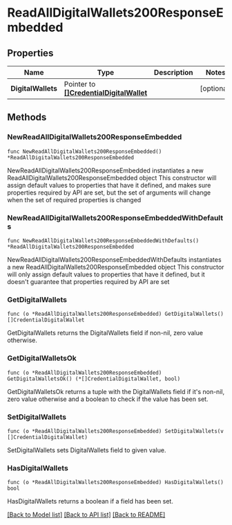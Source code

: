 # ReadAllDigitalWallets200ResponseEmbedded

## Properties

Name | Type | Description | Notes
------------ | ------------- | ------------- | -------------
**DigitalWallets** | Pointer to [**[]CredentialDigitalWallet**](CredentialDigitalWallet.md) |  | [optional] 

## Methods

### NewReadAllDigitalWallets200ResponseEmbedded

`func NewReadAllDigitalWallets200ResponseEmbedded() *ReadAllDigitalWallets200ResponseEmbedded`

NewReadAllDigitalWallets200ResponseEmbedded instantiates a new ReadAllDigitalWallets200ResponseEmbedded object
This constructor will assign default values to properties that have it defined,
and makes sure properties required by API are set, but the set of arguments
will change when the set of required properties is changed

### NewReadAllDigitalWallets200ResponseEmbeddedWithDefaults

`func NewReadAllDigitalWallets200ResponseEmbeddedWithDefaults() *ReadAllDigitalWallets200ResponseEmbedded`

NewReadAllDigitalWallets200ResponseEmbeddedWithDefaults instantiates a new ReadAllDigitalWallets200ResponseEmbedded object
This constructor will only assign default values to properties that have it defined,
but it doesn't guarantee that properties required by API are set

### GetDigitalWallets

`func (o *ReadAllDigitalWallets200ResponseEmbedded) GetDigitalWallets() []CredentialDigitalWallet`

GetDigitalWallets returns the DigitalWallets field if non-nil, zero value otherwise.

### GetDigitalWalletsOk

`func (o *ReadAllDigitalWallets200ResponseEmbedded) GetDigitalWalletsOk() (*[]CredentialDigitalWallet, bool)`

GetDigitalWalletsOk returns a tuple with the DigitalWallets field if it's non-nil, zero value otherwise
and a boolean to check if the value has been set.

### SetDigitalWallets

`func (o *ReadAllDigitalWallets200ResponseEmbedded) SetDigitalWallets(v []CredentialDigitalWallet)`

SetDigitalWallets sets DigitalWallets field to given value.

### HasDigitalWallets

`func (o *ReadAllDigitalWallets200ResponseEmbedded) HasDigitalWallets() bool`

HasDigitalWallets returns a boolean if a field has been set.


[[Back to Model list]](../README.md#documentation-for-models) [[Back to API list]](../README.md#documentation-for-api-endpoints) [[Back to README]](../README.md)


